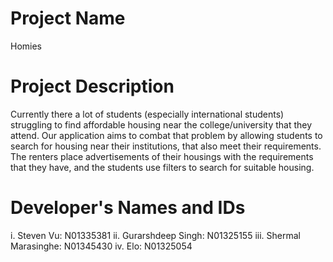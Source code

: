 # Project Name
Homies
# Project Description
Currently there a lot of students (especially international students) struggling to find affordable housing near the college/university that they attend. Our application aims to 
combat that problem by allowing students to search for housing near their institutions, that also meet their requirements.  The renters place advertisements of their housings with 
the requirements that they have, and the students use filters to search for suitable housing.
# Developer's Names and IDs
i.	  Steven Vu: N01335381
ii.	  Gurarshdeep Singh: N01325155
iii.	Shermal Marasinghe: N01345430
iv.	  Elo: N01325054
